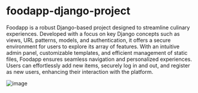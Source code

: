 # foodapp-django-project

Foodapp is a robust Django-based project designed to streamline culinary experiences. Developed with a focus on key Django concepts such as views, URL patterns, models, and authentication, it offers a secure environment for users to explore its array of features. With an intuitive admin panel, customizable templates, and efficient management of static files, Foodapp ensures seamless navigation and personalized experiences. Users can effortlessly add new items, securely log in and out, and register as new users, enhancing their interaction with the platform.

![image](https://github.com/bilalsaif/foodapp-django-project/assets/52230954/bed5f444-71a0-4510-9216-7620ac0c27bd)

